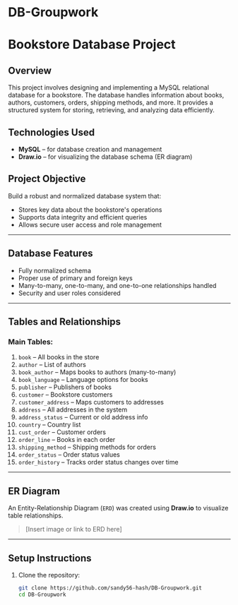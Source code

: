 # DB-Groupwork
# Bookstore Database Project

## Overview

This project involves designing and implementing a MySQL relational database for a bookstore. The database handles information about books, authors, customers, orders, shipping methods, and more. It provides a structured system for storing, retrieving, and analyzing data efficiently.

## Technologies Used

- **MySQL** – for database creation and management
- **Draw.io** – for visualizing the database schema (ER diagram)

## Project Objective

Build a robust and normalized database system that:
- Stores key data about the bookstore's operations
- Supports data integrity and efficient queries
- Allows secure user access and role management

---

## Database Features

- Fully normalized schema
- Proper use of primary and foreign keys
- Many-to-many, one-to-many, and one-to-one relationships handled
- Security and user roles considered

---

## Tables and Relationships

### Main Tables:
1. `book` – All books in the store  
2. `author` – List of authors  
3. `book_author` – Maps books to authors (many-to-many)  
4. `book_language` – Language options for books  
5. `publisher` – Publishers of books  
6. `customer` – Bookstore customers  
7. `customer_address` – Maps customers to addresses  
8. `address` – All addresses in the system  
9. `address_status` – Current or old address info  
10. `country` – Country list  
11. `cust_order` – Customer orders  
12. `order_line` – Books in each order  
13. `shipping_method` – Shipping methods for orders  
14. `order_status` – Order status values  
15. `order_history` – Tracks order status changes over time  

---

## ER Diagram

An Entity-Relationship Diagram (`ERD`) was created using **Draw.io** to visualize table relationships.  
> [Insert image or link to ERD here]

---

## Setup Instructions

1. Clone the repository:
   ```bash
   git clone https://github.com/sandy56-hash/DB-Groupwork.git
   cd DB-Groupwork
   
